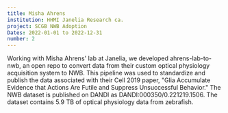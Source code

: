 ```yaml
---
title: Misha Ahrens
institution: HHMI Janelia Research ca.
project: SCGB NWB Adoption
Dates: 2022-01-01 to 2022-12-31
number: 2
---
```

Working with Misha Ahrens' lab at Janelia, we developed ahrens-lab-to-nwb, an open repo to convert data from their custom optical physiology acquisition system to NWB. This pipeline was used to standardize and publish the data associated with their Cell 2019 paper, "Glia Accumulate Evidence that Actions Are Futile and Suppress Unsuccessful Behavior." The NWB dataset is published on DANDI as DANDI:000350/0.221219.1506. The dataset contains 5.9 TB of optical physiology data from zebrafish.